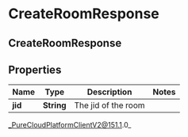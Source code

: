 # CreateRoomResponse

## CreateRoomResponse

## Properties

|Name | Type | Description | Notes|
|------------ | ------------- | ------------- | -------------|
| **jid** | **String** | The jid of the room | |



_PureCloudPlatformClientV2@151.1.0_
